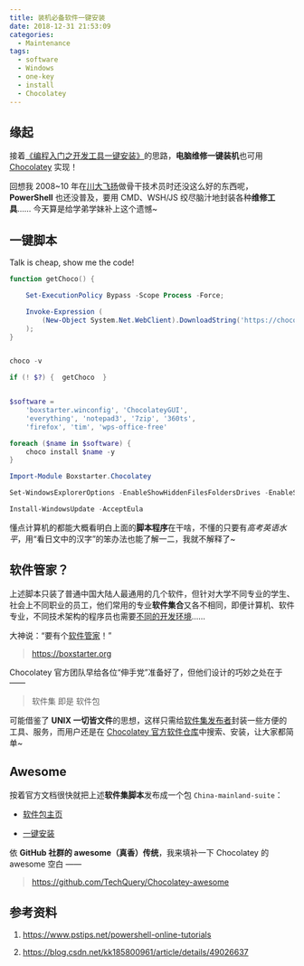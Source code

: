 ```yaml
---
title: 装机必备软件一键安装
date: 2018-12-31 21:53:09
categories:
  - Maintenance
tags:
  - software
  - Windows
  - one-key
  - install
  - Chocolatey
---
```



## 缘起

接着[《编程入门之开发工具一键安装》](/technology/programming/coder-start-kit/)的思路，**电脑维修一键装机**也可用 [Chocolatey](https://chocolatey.org/) 实现！

回想我 2008~10 年在[川大飞扬](https://www.fyscu.com/)做骨干技术员时还没这么好的东西呢，**PowerShell** 也还没普及，要用 CMD、WSH/JS 绞尽脑汁地封装各种**维修工具**…… 今天算是给学弟学妹补上这个遗憾~


## 一键脚本

Talk is cheap, show me the code!

```powershell
function getChoco() {

    Set-ExecutionPolicy Bypass -Scope Process -Force;

    Invoke-Expression (
        (New-Object System.Net.WebClient).DownloadString('https://chocolatey.org/install.ps1')
    );
}


choco -v

if (! $?) {  getChoco  }


$software =
    'boxstarter.winconfig', 'ChocolateyGUI',
    'everything', 'notepad3', '7zip', '360ts',
    'firefox', 'tim', 'wps-office-free'

foreach ($name in $software) {
    choco install $name -y
}

Import-Module Boxstarter.Chocolatey

Set-WindowsExplorerOptions -EnableShowHiddenFilesFoldersDrives -EnableShowFileExtensions

Install-WindowsUpdate -AcceptEula
```

懂点计算机的都能大概看明白上面的**脚本程序**在干啥，不懂的只要有*高考英语水平*，用“看日文中的汉字”的笨办法也能了解一二，我就不解释了~


## 软件管家？

上述脚本只装了普通中国大陆人最通用的几个软件，但针对大学不同专业的学生、社会上不同职业的员工，他们常用的专业**软件集合**又各不相同，即便计算机、软件专业，不同技术架构的程序员也需要[不同的开发环境](/technology/programming/coder-start-kit/#%E6%96%B0%E7%94%B5%E8%84%91%E7%9A%84%E5%88%9B%E4%B8%96%E7%BA%AA)……

大神说：“要有个[软件管家](http://soft.360.cn/)！”

> https://boxstarter.org

Chocolatey 官方团队早给各位“伸手党”准备好了，但他们设计的巧妙之处在于 ——

> 软件集 即是 软件包

可能借鉴了 **UNIX 一切皆文件**的思想，这样只需给[软件集发布者](https://boxstarter.org/Learn/SimplePackage)封装一些方便的工具、服务，而用户还是在 [Chocolatey 官方软件仓库](https://chocolatey.org/packages)中搜索、安装，让大家都简单~


## Awesome

按着官方文档很快就把上述**软件集脚本**发布成一个包 `China-mainland-suite`：

 - [软件包主页](https://chocolatey.org/packages/China-mainland-suite/)

 - [一键安装](https://boxstarter.org/package/China-mainland-suite/)

依 **GitHub 社群的 awesome（真香）传统**，我来填补一下 Chocolatey 的 awesome 空白 ——

> https://github.com/TechQuery/Chocolatey-awesome


## 参考资料

 1. https://www.pstips.net/powershell-online-tutorials

 2. https://blog.csdn.net/kk185800961/article/details/49026637

